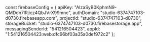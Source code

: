 const firebaseConfig = {
    apiKey: "AIzaSyB0KphmN9-QMDdn7lRjicz4QbJVrX99mnc",
    authDomain: "studio-6374747103-d0730.firebaseapp.com",
    projectId: "studio-6374747103-d0730",
    storageBucket: "studio-6374747103-d0730.firebasestorage.app",
    messagingSenderId: "541216504423",
    appId: "1:541216504423:web:dfc96bf03a35a0def972c2"
  };